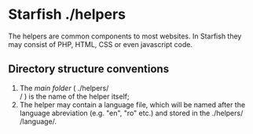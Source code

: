 # Starfish ./helpers

The helpers are common components to most websites. In Starfish they may consist of PHP, HTML, CSS or even javascript code.

## Directory structure conventions

1. The *main folder* ( ./helpers/<main folder>/ ) is the name of the helper itself;
2. The helper may contain a language file, which will be named after the language abreviation (e.g. "en", "ro" etc.) and stored in the ./helpers/<main folder>/language/.